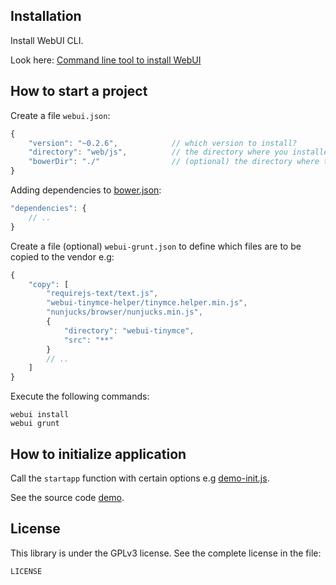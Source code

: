 ## Installation

Install WebUI CLI.

Look here:
[Command line tool to install WebUI](https://github.com/mikoweb/node-webui-installer)

## How to start a project

Create a file `webui.json`:

```javascript
{
    "version": "~0.2.6",            // which version to install?
    "directory": "web/js",          // the directory where you installed a library
    "bowerDir": "./"                // (optional) the directory where the bower.json
}
```

Adding dependencies to [bower.json](https://github.com/bower/spec):

```javascript
"dependencies": {
	// ..
}
```

Create a file (optional) `webui-grunt.json` to define which files are to be copied to the vendor e.g:

```javascript
{
    "copy": [
        "requirejs-text/text.js",
        "webui-tinymce-helper/tinymce.helper.min.js",
        "nunjucks/browser/nunjucks.min.js",
        {
            "directory": "webui-tinymce",
            "src": "**"
        }
        // ..
    ]
}
```

Execute the following commands:

    webui install
    webui grunt
    
## How to initialize application

Call the `startapp` function with certain options e.g [demo-init.js](https://github.com/mikoweb/webui/blob/master/demo/demo-init.js).

See the source code [demo](https://github.com/mikoweb/webui/tree/master/demo).

## License

This library is under the GPLv3 license. See the complete license in the file:

    LICENSE

